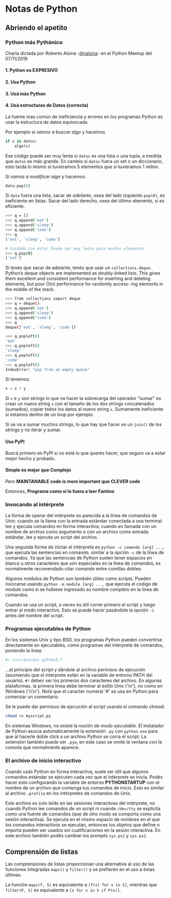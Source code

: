 # Notas de Python

## Abriendo el apetito

### Python más Pythónico

Charla dictada por Roberto Alsina -[@ralsina](https://twitter.com/ralsina?lang=es)- en el Python Meetup del 07/11/2019

#### 1. Python es EXPRESIVO

#### 2. Usa Python

#### 3. Usá más Python

#### 4. Usá estructuras de Datos (correcta)

La fuente mas común de ineficiencia y errores en los programas Python es usar la estructura de datos equivocada. 

Por ejemplo si *vamos a buscar algo* y hacemos

```py
if x in datos:
    algo(x)
```

Ese código puede ser muy lenta si `datos` es una lista o una tupla, a medida que `datos` es más grande. En cambio si `datos` fuera un set o un diccionario, esto tarda lo mismo si tuvieramos 5 elementos que si tuvieramos 1 millon.

Si *vamos a modificar algo* y hacemos:

```py
data.pop(0)
```

Si `data` fuera una lista, sacar *de adelante*, osea del lado izquierdo `pop(0)`, es ineficiente en listas. Sacar del lado derecho, osea del último elemento, si es eficiente.

```bash
>>> q = []
>>> q.append('eat')
>>> q.append('sleep')
>>> q.append('code')
>>> q
['eat', 'sleep', 'code']

# Cuidado con ésto! Puede ser muy lento para muchos elementos
>>> q.pop(0)
['eat']
```

Si tenés que sacar de adelante, tenés que usar un `collections.deque`. Python’s deque objects are implemented as doubly-linked lists. This
gives them excellent and consistent performance for inserting and
deleting elements, but poor O(n) performance for randomly access-
ing elements in the middle of the stack.

```bash
>>> from collections import deque
>>> q = deque()
>>> q.append('eat')
>>> q.append('sleep')
>>> q.append('code')
>>> q
deque(['eat', 'sleep', 'code'])

>>> q.popleft()
'eat'
>>> q.popleft()
'sleep'
>>> q.popleft()
'code'
>>> q.popleft()
IndexError: "pop from an empty queue"
```

Si tenemos:

```py
x = x + y
```

Si `x` e `y` son strings lo que va hacer la sobrecarga del operador "sumar" es crear un nuevo string `x` con el tamaño de los dos strings concatenados (sumados), copiar todos los datos al nuevo string `x`. Sumamente ineficiente si estamos dentro de un loop por ejemplo.

Si se va a sumar muchos strings, lo que hay que hacer es un `join()` de los strings y no iterar y sumar.

#### Usa PyPI

Buscá primero en PyPI si no está lo que querés hacer, que seguro va a estar mejor hecho y probado.

#### Simple es mejor que Complejo

Pero **MAINTANABLE code is more important que CLEVER code**

Entonces, **Programa como si lo fuera a leer Fantino**

### Invocando al intérprete

La forma de operar del intérprete es parecida a la línea de comandos de Unix: cuando se la llama con la entrada estándar conectada a una terminal lee y ejecuta comandos en forma interactiva; cuando es llamada con un nombre de archivo como argumento o con un archivo como entrada estándar, lee y ejecuta un script del archivo.

Una segunda forma de iniciar el intérprete es `python -c comando [arg] ...`, que ejecuta las sentencias en comando, similar a la opción `-c` de la línea de comandos. Ya que las sentencias de Python suelen tener espacios en blanco u otros caracteres que son especiales en la línea de comandos, es normalmente recomendado citar comando entre comillas dobles.

Algunos módulos de Python son también útiles como scripts. Pueden invocarse usando `python -m module [arg] ...`, que ejecuta el código de module como si se hubiese ingresado su nombre completo en la línea de comandos.

Cuando se usa un script, a veces es útil correr primero el script y luego entrar al modo interactivo. Esto se puede hacer pasándole la opción `-i` antes del nombre del script.

### Programas ejecutables de Python

En los sistemas Unix y tipo BSD, los programas Python pueden convertirse directamente en ejecutables, como programas del intérprete de comandos, poniendo la linea:

```py
#! /usr/bin/env python3.7
```

...al principio del script y dándole al archivo permisos de ejecución (asumiendo que el intérprete están en la variable de
entorno PATH del usuario). `#!` deben ser los primeros dos caracteres del archivo. En algunas plataformas, la primera línea
debe terminar al estilo Unix ('\n'), no como en Windows ('\r\n'). Notá que el caracter numeral '#' se usa en Python
para comenzar un comentario.

Se le puede dar permisos de ejecución al script usando el comando chmod:

```bash
chmod +x myscript.py
```

En sistemas Windows, no existe la noción de *modo ejecutable*. El instalador de Python asocia automáticamente la
extensión `.py` con `python.exe` para que al hacerle doble click a un archivo Python se corra el script. La extensión
también puede ser `.pyw`, en este caso se omite la ventana con la consola que normalmente aparece.

### El archivo de inicio interactivo

Cuando usás Python en forma interactiva, suele ser útil que algunos comandos estándar se ejecuten cada vez que el intérprete se inicia. Podés hacer esto configurando la variable de entorno **PYTHONSTARTUP** con el nombre de un archivo que contenga tus comandos de inicio. Esto es similar al archivo `.profile` en los intérpretes de comandos de Unix.

Este archivo es solo leído en las sesiones interactivas del intérprete, no cuando Python lee comandos de un script ni cuando `/dev/tty` se explicita como una fuente de comandos (que de otro modo se comporta como una sesión interactiva). Se ejecuta en el mismo espacio de nombres en el que los comandos interactivos se ejecutan, entonces los objetos que define o importa pueden ser usados sin cualificaciones en la sesión interactiva. En este archivo también podés cambiar los prompts `sys.ps1` y `sys.ps2`.

## Comprensión de listas

Las comprensiones de listas proporcionan una alternativa al uso de las funciones integradas `maps()` y `filter()` y se prefieren en el uso a éstas últimas.

La función `maps(f, S)` es equivalente a `[f(x) for x in S]`, mientras que `filter(P, S)` es equivalente a `[x for x in S if P(x)]`.
